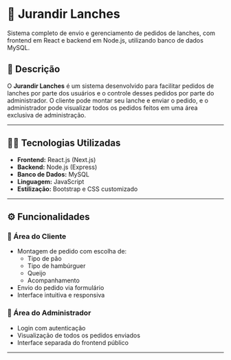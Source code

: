 # 🍔 Jurandir Lanches

Sistema completo de envio e gerenciamento de pedidos de lanches, com frontend em React e backend em Node.js, utilizando banco de dados MySQL.

## 📌 Descrição

O **Jurandir Lanches** é um sistema desenvolvido para facilitar pedidos de lanches por parte dos usuários e o controle desses pedidos por parte do administrador. O cliente pode montar seu lanche e enviar o pedido, e o administrador pode visualizar todos os pedidos feitos em uma área exclusiva de administração.

---

## 🧑‍💻 Tecnologias Utilizadas

- **Frontend:** React.js (Next.js)
- **Backend:** Node.js (Express)
- **Banco de Dados:** MySQL
- **Linguagem:** JavaScript
- **Estilização:** Bootstrap e CSS customizado

---

## ⚙️ Funcionalidades

### 🧍 Área do Cliente
- Montagem de pedido com escolha de:
  - Tipo de pão
  - Tipo de hambúrguer
  - Queijo
  - Acompanhamento
- Envio do pedido via formulário
- Interface intuitiva e responsiva

### 🔐 Área do Administrador
- Login com autenticação
- Visualização de todos os pedidos enviados
- Interface separada do frontend público

---
